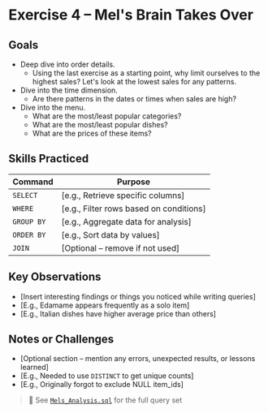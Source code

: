 # Exercise 4 – Mel's Brain Takes Over

## Goals
- Deep dive into order details.
  - Using the last exercise as a starting point, why limit ourselves to the highest sales? Let's look at the lowest sales for any patterns. 
- Dive into the time dimension.
  - Are there patterns in the dates or times when sales are high?
- Dive into the menu.
  - What are the most/least popular categories?
  - What are the most/least popular dishes?
  - What are the prices of these items?

## Skills Practiced
| Command     | Purpose                                |
|-------------|----------------------------------------|
| `SELECT`    | [e.g., Retrieve specific columns]       |
| `WHERE`     | [e.g., Filter rows based on conditions] |
| `GROUP BY`  | [e.g., Aggregate data for analysis]     |
| `ORDER BY`  | [e.g., Sort data by values]             |
| `JOIN`      | [Optional – remove if not used]         |

## Key Observations
- [Insert interesting findings or things you noticed while writing queries]
- [E.g., Edamame appears frequently as a solo item]
- [E.g., Italian dishes have higher average price than others]

## Notes or Challenges
- [Optional section – mention any errors, unexpected results, or lessons learned]
- [E.g., Needed to use `DISTINCT` to get unique counts]
- [E.g., Originally forgot to exclude NULL item_ids]

> 📝 See [`Mels_Analysis.sql`](../code/Mels_Analysis.sql) for the full query set
